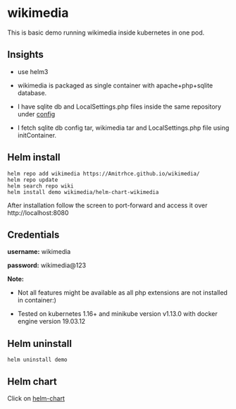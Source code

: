 # wikimedia

This is basic demo running wikimedia inside kubernetes in one pod.

## Insights

- use helm3

- wikimedia is packaged as single container with apache+php+sqlite database.

- I have sqlite db and LocalSettings.php files inside the same repository under [config](./config)

- I fetch sqlite db config tar, wikimedia tar and LocalSettings.php file using initContainer.

## Helm install

```
helm repo add wikimedia https://Amitrhce.github.io/wikimedia/
helm repo update
helm search repo wiki
helm install demo wikimedia/helm-chart-wikimedia
```

After installation follow the screen to port-forward and access it over http://localhost:8080


## Credentials

**username:** wikimedia

**password:** wikimedia@123


**Note:**
- Not all features might be available as all php extensions are not installed in container:)

- Tested on kubernetes 1.16+ and minikube version v1.13.0 with docker engine version 19.03.12

## Helm uninstall

```
helm uninstall demo
```

## Helm chart

Click on [helm-chart](./helm-chart-sources/helm-chart-wikimedia)
